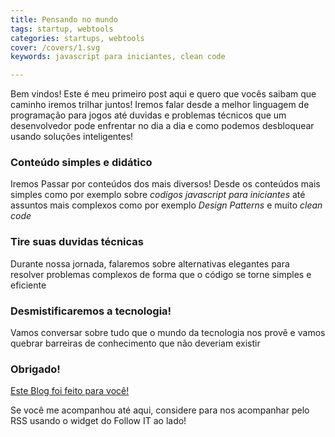 ```yaml
---
title: Pensando no mundo
tags: startup, webtools
categories: startups, webtools
cover: /covers/1.svg
keywords: javascript para iniciantes, clean code

---
```


Bem vindos! Este é meu primeiro post aqui e quero que vocês saibam que caminho iremos trilhar juntos!
Iremos falar desde a melhor linguagem de programação para jogos até duvidas e problemas técnicos que um desenvolvedor pode enfrentar no dia a dia e como podemos desbloquear usando soluções inteligentes! 


### Conteúdo simples e didático
Iremos Passar por conteúdos dos mais diversos! Desde os conteúdos mais simples como por exemplo sobre *codigos javascript para iniciantes* até assuntos mais complexos como por exemplo *Design Patterns* e muito *clean code*

### Tire suas duvidas técnicas

Durante nossa jornada, falaremos sobre alternativas elegantes para resolver problemas complexos de forma que o código se torne simples e eficiente

### Desmistificaremos a tecnologia!

Vamos conversar sobre tudo que o mundo da tecnologia nos provê e vamos quebrar barreiras de conhecimento que não deveriam existir



### Obrigado!
[Este Blog foi feito para você!](https://alissonbovenzo.github.io)

Se você me acompanhou até aqui, considere para nos acompanhar pelo RSS usando o widget do Follow IT ao lado!